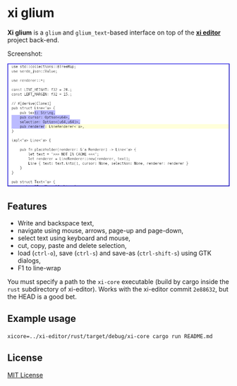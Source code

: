 # xi glium

**Xi glium** is a `glium` and `glium_text`-based interface on top of the
[**xi editor**](https://github.com/google/xi-editor) project back-end.

Screenshot:

![xi glium](/screenshot.png?raw=true)

## Features

* Write and backspace text,
* navigate using mouse, arrows, page-up and page-down,
* select text using keyboard and mouse,
* cut, copy, paste and delete selection,
* load (`ctrl-o`), save (`ctrl-s`) and save-as (`ctrl-shift-s`) using GTK dialogs,
* F1 to line-wrap

You must specify a path to the `xi-core` executable (build by cargo inside
the `rust` subdirectory of xi-editor). Works with the xi-editor commit `2e88632`,
but the HEAD is a good bet.

## Example usage

`xicore=../xi-editor/rust/target/debug/xi-core cargo run README.md`


## License

[MIT License](LICENSE.md)
